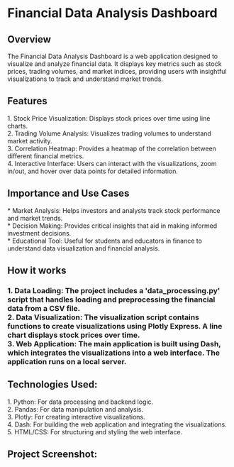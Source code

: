 <h1>Financial Data Analysis Dashboard</h1>

<h2>Overview</h2>
The Financial Data Analysis Dashboard is a web application designed to visualize and analyze financial data. It displays key metrics such as stock prices, trading volumes, and market indices, providing users with insightful visualizations to track and understand market trends.

<h2>Features</h2>
1. Stock Price Visualization: Displays stock prices over time using line charts.<br>
2. Trading Volume Analysis: Visualizes trading volumes to understand market activity.</br>
3. Correlation Heatmap: Provides a heatmap of the correlation between different financial metrics.</br>
4. Interactive Interface: Users can interact with the visualizations, zoom in/out, and hover over data points for detailed information.

<h2>Importance and Use Cases</h2>
* Market Analysis: Helps investors and analysts track stock performance and market trends.</br>
* Decision Making: Provides critical insights that aid in making informed investment decisions.</br>
* Educational Tool: Useful for students and educators in finance to understand data visualization and financial analysis.

<h2>How it works</h2>
<h3>1.  Data Loading: The project includes a 'data_processing.py' script that handles loading and preprocessing the financial data from a CSV file.</br>
2. Data Visualization: The visualization script contains functions to create visualizations using Plotly Express. A line chart displays stock prices over time.</br>
3. Web Application: The main application is built using Dash, which integrates the visualizations into a web interface. The application runs on a local server.</h3>


<h2>Technologies Used:</h2>
1. Python: For data processing and backend logic.</br>
2. Pandas: For data manipulation and analysis.</br>
3. Plotly: For creating interactive visualizations.</br>
4. Dash: For building the web application and integrating the visualizations.</br>
5. HTML/CSS: For structuring and styling the web interface.


<h2>Project Screenshot:</h2>
